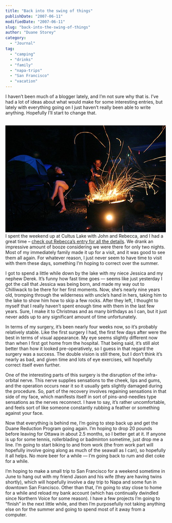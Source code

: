 ```yaml
---
title: "Back into the swing of things"
publishDate: "2007-06-11"
modifiedDate: "2007-06-11"
slug: "back-into-the-swing-of-things"
author: "Duane Storey"
category:
  - "Journal"
tag:
  - "camping"
  - "drinks"
  - "family"
  - "napa-trips"
  - "San Francisco"
  - "vacation"
---
```


I haven’t been much of a blogger lately, and I’m not sure why that is. I’ve had a lot of ideas about what would make for some interesting entries, but lately with everything going on I just haven’t really been able to write anything. Hopefully I’ll start to change that.

  
[  
![](_images/back-into-the-swing-of-things-1.jpg)  ](http://www.flickr.com/photos/duanestorey/539752055/)  
I spent the weekend up at Cultus Lake with John and Rebecca, and I had a great time – [check out Rebecca’s entry for all the details](http://www.miss604.com/2007/06/storeybook-camping-trip.html). We drank an impressive amount of booze considering we were there for only two nights. Most of my immediately family made it up for a visit, and it was good to see them all again. For whatever reason, I just never seem to have time to visit with them these days, something I’m hoping to correct over the summer.

I got to spend a little while down by the lake with my niece Jessica and my nephew Derek. It’s funny how fast time goes — seems like just yesterday I got the call that Jessica was being born, and made my way out to Chilliwack to be there for her first moments. Now, she’s nearly nine years old, tromping through the wilderness with uncle’s hand in hers, taking him to the lake to show him how to skip a few rocks. After they left, I thought to myself that I really haven’t spent enough time with them in the last few years. Sure, I make it to Christmas and as many birthdays as I can, but it just never adds up to any significant amount of time unfortunately.

In terms of my surgery, it’s been nearly four weeks now, so it’s probably relatively stable. Like the first surgery I had, the first few days after were the best in terms of visual appearance. My eye seems slightly different now than when I first got home from the hospital. That being said, it’s still alot better than how it looked pre-operatively, so I guess in that regard the surgery was a success. The double vision is still there, but I don’t think it’s nearly as bad, and given time and lots of eye exercises, will hopefully correct itself even further.

One of the interesting parts of this surgery is the disruption of the infra-orbital nerve. This nerve supplies sensations to the cheek, lips and gums, and the operation occurs near it so it usually gets slightly damaged during the procedure. So, part of the recovery involves regaining sensations in that side of my face, which manifests itself in sort of pins-and-needles type sensations as the nerves reconnect. I have to say, it’s rather uncomfortable, and feels sort of like someone constantly rubbing a feather or something against your face.

Now that everything is behind me, I’m going to step back up and get the Duane Reduction Program going again. I’m hoping to drop 20 pounds before leaving for Ottawa in about 2.5 months, so I better get at it. If anyone is up for some tennis, rollerblading or badminton sometime, just drop me a line. I’m going to start biking to and from work (the from work part will hopefully involve going along as much of the seawall as I can), so hopefully it all helps. No more beer for a while — I’m going back to rum and diet coke for a while.

I’m hoping to make a small trip to San Francisco for a weekend sometime in June to hang out with my friend Jason and his wife (they are having twins shortly), which will hopefully involve a day trip to Napa and some fun in downtown San Francisco. Other than that, I’m going to stay close to home for a while and reload my bank account (which has continually dwindled since Northern Voice for some reason). I have a few projects I’m going to “finish” in the next little while, and then I’m purposefully not taking anything else on for the summer and going to spend most of it away from a computer.